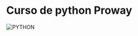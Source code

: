 # Curso de python  Proway

![PYTHON](https://user-images.githubusercontent.com/85081592/227793777-464cf0a8-3226-4070-8aec-ce5062ba47ca.png)
